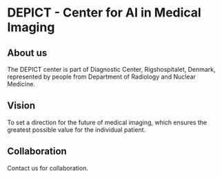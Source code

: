 # DEPICT - Center for AI in Medical Imaging

## About us
The DEPICT center is part of Diagnostic Center, Rigshospitalet, Denmark, represented by people from Department of Radiology and Nuclear Medicine.

## Vision
To set a direction for the future of medical imaging, which ensures the greatest possible value for the individual patient.

## Collaboration
Contact us for collaboration.
